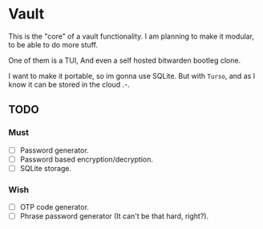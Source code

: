 # Vault
This is the "core" of a vault functionality.
I am planning to make it modular, to be able to do more stuff.

One of them is a TUI, 
And even a self hosted bitwarden bootleg clone.

I want to make it portable, so im gonna use SQLite.
But with `Turso`, and as I know it can be stored in the cloud .-.

## TODO

### Must

- [ ] Password generator.
- [ ] Password based encryption/decryption.
- [ ] SQLite storage.

### Wish

- [ ] OTP code generator.
- [ ] Phrase password generator (It can't be that hard, right?).
